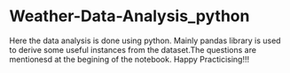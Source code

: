 # Weather-Data-Analysis_python
Here the data analysis is done using python. Mainly pandas library is used to derive some useful instances from the dataset.The questions are mentionesd at the begining of the notebook.
Happy Practicising!!!
